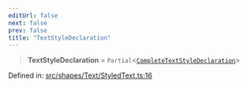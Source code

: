 ```yaml
---
editUrl: false
next: false
prev: false
title: "TextStyleDeclaration"
---
```


> **TextStyleDeclaration** = `Partial`\<[`CompleteTextStyleDeclaration`](/api/type-aliases/completetextstyledeclaration/)\>

Defined in: [src/shapes/Text/StyledText.ts:16](https://github.com/fabricjs/fabric.js/blob/977f797255d8c56b5b68360b0d45bed33697d2e8/src/shapes/Text/StyledText.ts#L16)
